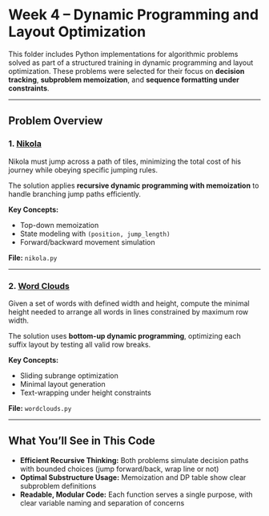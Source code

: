 
# Week 4 – Dynamic Programming and Layout Optimization

This folder includes Python implementations for algorithmic problems solved as part of a structured training in dynamic programming and layout optimization. These problems were selected for their focus on **decision tracking**, **subproblem memoization**, and **sequence formatting under constraints**.

---

## Problem Overview

### 1. [Nikola](https://uib.kattis.com/courses/INF237/spring25/assignments/v5hbjk/problems/nikola)  
Nikola must jump across a path of tiles, minimizing the total cost of his journey while obeying specific jumping rules.  

The solution applies **recursive dynamic programming with memoization** to handle branching jump paths efficiently.

**Key Concepts:**  
- Top-down memoization  
- State modeling with `(position, jump_length)`  
- Forward/backward movement simulation  

**File:** `nikola.py`

---

### 2. [Word Clouds](https://uib.kattis.com/courses/INF237/spring25/assignments/v5hbjk/problems/wordclouds)  
Given a set of words with defined width and height, compute the minimal height needed to arrange all words in lines constrained by maximum row width.  

The solution uses **bottom-up dynamic programming**, optimizing each suffix layout by testing all valid row breaks.

**Key Concepts:**  
- Sliding subrange optimization  
- Minimal layout generation  
- Text-wrapping under height constraints  

**File:** `wordclouds.py`

---

## What You’ll See in This Code

- **Efficient Recursive Thinking:** Both problems simulate decision paths with bounded choices (jump forward/back, wrap line or not)
- **Optimal Substructure Usage:** Memoization and DP table show clear subproblem definitions
- **Readable, Modular Code:** Each function serves a single purpose, with clear variable naming and separation of concerns
